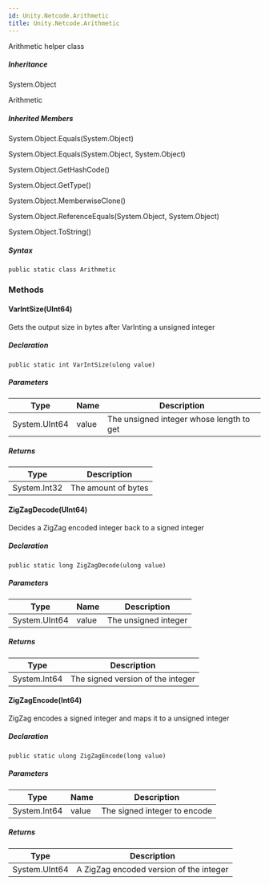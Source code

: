 ```yaml
---  
id: Unity.Netcode.Arithmetic
title: Unity.Netcode.Arithmetic
---
```


<div class="markdown level0 summary">

Arithmetic helper class

</div>

<div class="markdown level0 conceptual">

</div>

<div class="inheritance">

##### Inheritance

<div class="level0">

System.Object

</div>

<div class="level1">

Arithmetic

</div>

</div>

<div class="inheritedMembers">

##### Inherited Members

<div>

System.Object.Equals(System.Object)

</div>

<div>

System.Object.Equals(System.Object, System.Object)

</div>

<div>

System.Object.GetHashCode()

</div>

<div>

System.Object.GetType()

</div>

<div>

System.Object.MemberwiseClone()

</div>

<div>

System.Object.ReferenceEquals(System.Object, System.Object)

</div>

<div>

System.Object.ToString()

</div>

</div>

 

##### Syntax

<div class="codewrapper">

``` lang-csharp
public static class Arithmetic
```

</div>

### Methods

#### VarIntSize(UInt64)

<div class="markdown level1 summary">

Gets the output size in bytes after VarInting a unsigned integer

</div>

<div class="markdown level1 conceptual">

</div>

##### Declaration

<div class="codewrapper">

``` lang-csharp
public static int VarIntSize(ulong value)
```

</div>

##### Parameters

| Type          | Name  | Description                              |
|---------------|-------|------------------------------------------|
| System.UInt64 | value | The unsigned integer whose length to get |

##### Returns

| Type         | Description         |
|--------------|---------------------|
| System.Int32 | The amount of bytes |

#### ZigZagDecode(UInt64)

<div class="markdown level1 summary">

Decides a ZigZag encoded integer back to a signed integer

</div>

<div class="markdown level1 conceptual">

</div>

##### Declaration

<div class="codewrapper">

``` lang-csharp
public static long ZigZagDecode(ulong value)
```

</div>

##### Parameters

| Type          | Name  | Description          |
|---------------|-------|----------------------|
| System.UInt64 | value | The unsigned integer |

##### Returns

| Type         | Description                       |
|--------------|-----------------------------------|
| System.Int64 | The signed version of the integer |

#### ZigZagEncode(Int64)

<div class="markdown level1 summary">

ZigZag encodes a signed integer and maps it to a unsigned integer

</div>

<div class="markdown level1 conceptual">

</div>

##### Declaration

<div class="codewrapper">

``` lang-csharp
public static ulong ZigZagEncode(long value)
```

</div>

##### Parameters

| Type         | Name  | Description                  |
|--------------|-------|------------------------------|
| System.Int64 | value | The signed integer to encode |

##### Returns

| Type          | Description                             |
|---------------|-----------------------------------------|
| System.UInt64 | A ZigZag encoded version of the integer |

 
